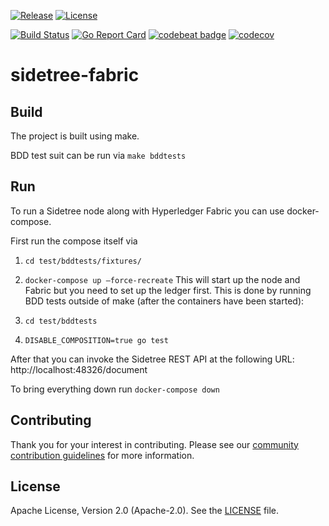 [![Release](https://img.shields.io/github/release/trustbloc/sidetree-fabric.svg?style=flat-square)](https://github.com/trustbloc/sidetree-fabric/releases/latest)
[![License](https://img.shields.io/badge/License-Apache%202.0-blue.svg)](https://raw.githubusercontent.com/trustbloc/sidetree-fabric/master/LICENSE)

[![Build Status](https://dev.azure.com/trustbloc/sidetree/_apis/build/status/trustbloc.sidetree-fabric?branchName=master)](https://dev.azure.com/trustbloc/sidetree/_build/latest?definitionId=13&branchName=master)
[![Go Report Card](https://goreportcard.com/badge/github.com/trustbloc/sidetree-fabric?style=flat-square)](https://goreportcard.com/report/github.com/trustbloc/sidetree-fabric)
[![codebeat badge](https://codebeat.co/badges/d549a1a4-372c-416b-ae56-7b6e395b3a56)](https://codebeat.co/projects/github-com-trustbloc-sidetree-fabric-master)
[![codecov](https://codecov.io/gh/trustbloc/sidetree-fabric/branch/master/graph/badge.svg)](https://codecov.io/gh/trustbloc/sidetree-fabric)


# sidetree-fabric

## Build

The project is built using make. 

BDD test suit can be run via `make bddtests`

## Run

To run a Sidetree node along with Hyperledger Fabric you can use docker-compose.

First run the compose itself via

1. `cd test/bddtests/fixtures/`
2. `docker-compose up –force-recreate`
This will start up the node and Fabric but you need to set up the ledger first. 
This is done by running BDD tests outside of make (after the containers have been started):

3. `cd test/bddtests`
4. `DISABLE_COMPOSITION=true go test`

After that you can invoke the Sidetree REST API at the following URL: http://localhost:48326/document


To bring everything down run `docker-compose down`

## Contributing
Thank you for your interest in contributing. Please see our [community contribution guidelines](https://github.com/trustbloc/community/blob/master/CONTRIBUTING.md) for more information.

## License
Apache License, Version 2.0 (Apache-2.0). See the [LICENSE](LICENSE) file.

